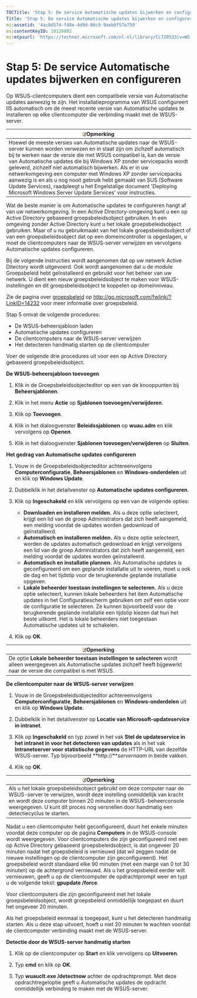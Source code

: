 ```yaml
---
TOCTitle: 'Stap 5: De service Automatische updates bijwerken en configureren'
Title: 'Stap 5: De service Automatische updates bijwerken en configureren'
ms:assetid: '4ac8d574-f48e-4d9d-86c9-9aeb0f57e750'
ms:contentKeyID: 18126802
ms:mtpsurl: 'https://technet.microsoft.com/nl-nl/library/Cc720533(v=WS.10)'
---
```


Stap 5: De service Automatische updates bijwerken en configureren
=================================================================

Op WSUS-clientcomputers dient een compatibele versie van Automatische updates aanwezig te zijn. Het installatieprogramma van WSUS configureert IIS automatisch om de meest recente versie van Automatische updates te installeren op elke clientcomputer die verbinding maakt met de WSUS-server.

| ![](/security-updates/images/Cc720533.note(WS.10).gif)Opmerking                                                                                                                                                                                                                                                                                                                                                                                                                                                                                                                                           |
|----------------------------------------------------------------------------------------------------------------------------------------------------------------------------------------------------------------------------------------------------------------------------------------------------------------------------------------------------------------------------------------------------------------------------------------------------------------------------------------------------------------------------------------------------------------------------------------------------------------------|
| Hoewel de meeste versies van Automatische updates naar de WSUS-server kunnen worden verwezen en in staat zijn om zichzelf automatisch bij te werken naar de versie die met WSUS compatibel is, kan de versie van Automatische updates die bij Windows XP zonder servicepacks wordt geleverd, zichzelf niet automatisch bijwerken. Als er in uw netwerkomgeving een computer met Windows XP zonder servicepacks aanwezig is en als u nog nooit gebruik hebt gemaakt van SUS (Software Update Services), raadpleegt u het Engelstalige document 'Deploying Microsoft Windows Server Update Services' voor instructies. |

Wat de beste manier is om Automatische updates te configureren hangt af van uw netwerkomgeving. In een Active Directory-omgeving kunt u een op Active Directory gebaseerd groepsbeleidsobject gebruiken. In een omgeving zonder Active Directory kunt u het lokale groepsbeleidsobject gebruiken. Maar of u nu gebruikmaakt van het lokale groepsbeleidsobject of van een groepsbeleidsobject dat op een domeincontroller is opgeslagen, u moet de clientcomputers naar de WSUS-server verwijzen en vervolgens Automatische updates configureren.

Bij de volgende instructies wordt aangenomen dat op uw netwerk Active Ditectory wordt uitgevoerd. Ook wordt aangenomen dat u de module Groepsbeleid hebt geïnstalleerd en gebruikt voor het beheer van uw netwerk. U dient een nieuw groepsbeleidsobject te maken voor WSUS-instellingen en dit groepsbeleidsobject te koppelen op domeinniveau.

Zie de pagina over [groepsbeleid](http://go.microsoft.com/fwlink/?linkid=47375) op http://go.microsoft.com/fwlink/?LinkID=14232 voor meer informatie over groepsbeleid.

Stap 5 omvat de volgende procedures:

-   De WSUS-beheersjabloon laden
-   Automatische updates configureren
-   De clientcomputers naar de WSUS-server verwijzen
-   Het detecteren handmatig starten op de clientcomputer

Voer de volgende drie procedures uit voor een op Active Directory gebaseerd groepsbeleidsobject.

**De WSUS-beheersjabloon toevoegen**
1.  Klik in de Groepsbeleidsobjecteditor op een van de knooppunten bij **Beheersjablonen**.

2.  Klik in het menu **Actie** op **Sjablonen toevoegen/verwijderen**.

3.  Klik op **Toevoegen**.

4.  Klik in het dialoogvenster **Beleidssjablonen** op **wuau.adm** en klik vervolgens op **Openen**.

5.  Klik in het dialoogvenster **Sjablonen toevoegen/verwijderen** op **Sluiten**.

**Het gedrag van Automatische updates configureren**
1.  Vouw in de Groepsbeleidsobjecteditor achtereenvolgens **Computerconfiguratie**, **Beheersjablonen** en **Windows-onderdelen** uit en klik op **Windows Update**.

2.  Dubbelklik in het detailvenster op **Automatische updates configureren**.

3.  Klik op **Ingeschakeld** en klik vervolgens op een van de volgende opties:

    -   **Downloaden en installeren melden.** Als u deze optie selecteert, krijgt een lid van de groep Administrators dat zich heeft aangemeld, een melding voordat de updates worden gedownload of geïnstalleerd.
    -   **Automatisch en installeren melden.** Als u deze optie selecteert, worden de updates automatisch gedownload en krijgt vervolgens een lid van de groep Administrators dat zich heeft aangemeld, een melding voordat de updates worden geïnstalleerd.
    -   **Automatisch en installatie plannen.** Als Automatische updates is geconfigureerd om een geplande installatie uit te voeren, moet u ook de dag en het tijdstip voor de terugkerende geplande installatie opgeven.
    -   **Lokale beheerder toestaan instellingen te selecteren.** Als u deze optie selecteert, kunnen lokale beheerders het item Automatische updates in het Configuratiescherm gebruiken om zelf een optie voor de configuratie te selecteren. Ze kunnen bijvoorbeeld voor de terugkerende geplande installatie een tijdstip kiezen dat hun het beste uitkomt. Het is lokale beheerders niet toegestaan Automatische updates uit te schakelen.

4.  Klik op **OK**.

| ![](/security-updates/images/Cc720533.note(WS.10).gif)Opmerking                                                                                                               |
|------------------------------------------------------------------------------------------------------------------------------------------------------------------------------------------|
| De optie **Lokale beheerder toestaan instellingen te selecteren** wordt alleen weergegeven als Automatische updates zichzelf heeft bijgewerkt naar de versie die compatibel is met WSUS. |

**De clientcomputer naar de WSUS-server verwijzen**
1.  Vouw in de Groepsbeleidsobjecteditor achtereenvolgens **Computerconfiguratie**, **Beheersjablonen** en **Windows-onderdelen** uit en klik op **Windows Update**.

2.  Dubbelklik in het detailvenster op **Locatie van Microsoft-updateservice in intranet**.

3.  Klik op **Ingeschakeld** en typ zowel in het vak **Stel de updateservice in het intranet in voor het detecteren van updates** als in het vak **Intranetserver voor statistische gegevens** de HTTP-URL van dezelfde WSUS-server. Typ bijvoorbeeld **http://***servernaam* in beide vakken.

4.  Klik op **OK**.

| ![](/security-updates/images/Cc720533.note(WS.10).gif)Opmerking                                                                                                                                                                                                                                   |
|--------------------------------------------------------------------------------------------------------------------------------------------------------------------------------------------------------------------------------------------------------------------------------------------------------------|
| Als u het lokale groepsbeleidsobject gebruikt om deze computer naar de WSUS-server te verwijzen, wordt deze instelling onmiddellijk van kracht en wordt deze computer binnen 20 minuten in de WSUS-beheerconsole weergegeven. U kunt dit proces nog versnellen door handmatig een detectiecyclus te starten. |

Nadat u een clientcomputer hebt geconfigureerd, duurt het enkele minuten voordat deze computer op de pagina **Computers** in de WSUS-console wordt weergegeven. Voor clientcomputers die zijn geconfigureerd met een op Active Directory gebaseerd groepsbeleidsobject, is dat ongeveer 20 minuten nadat het groepsbeleid is vernieuwd (dat wil zeggen nadat de nieuwe instellingen op de clientcomputer zijn geconfigureerd). Het groepsbeleid wordt standaard elke 90 minuten (met een marge van 0 tot 30 minuten) op de achtergrond vernieuwd. Als u het groepsbeleid eerder wilt vernieuwen, geeft u op de clientcomputer de opdrachtprompt weer en typt u de volgende tekst: **gpupdate /force**.

Voor clientcomputers die zijn geconfigureerd met het lokale groepsbeleidsobject, wordt groepsbeleid onmiddellijk toegepast en duurt het ongeveer 20 minuten.

Als het groepsbeleid eenmaal is toegepast, kunt u het detecteren handmatig starten. Als u deze stap uitvoert, hoeft u niet 20 minuten te wachten voordat de clientcomputer verbinding maakt met de WSUS-server.

**Detectie door de WSUS-server handmatig starten**
1.  Klik op de clientcomputer op **Start** en klik vervolgens op **Uitvoeren**.

2.  Typ **cmd** en klik op **OK**.

3.  Typ **wuauclt.exe /detectnow** achter de opdrachtprompt. Met deze opdrachtregeloptie geeft u Automatische updates de opdracht onmiddellijk verbinding te maken met de WSUS-server.
